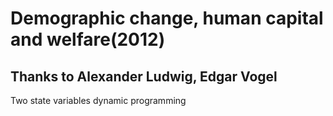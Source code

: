 # Demographic change, human capital and welfare(2012)
## Thanks to Alexander Ludwig, Edgar Vogel
Two state variables dynamic programming
